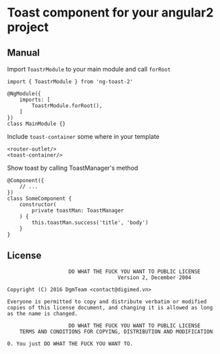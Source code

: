 # Toast component for your angular2 project

## Manual
Import `ToastrModule` to your main module and call `forRoot`

```
import { ToastrModule } from 'ng-toast-2'

@NgModule({
	imports: [
		ToastrModule.forRoot(),
	]
})
class MainModule {}
```

Include `toast-container` some where in your template

```
<router-outlet/>
<toast-container/>
```

Show toast by calling ToastManager's method

```
@Component({
	// ...
})
class SomeComponent {
	constructor(
		private toastMan: ToastManager
	) {
		this.toastMan.success('title', 'body')
	}
}
```

## License
```
					DO WHAT THE FUCK YOU WANT TO PUBLIC LICENSE
									Version 2, December 2004

Copyright (C) 2016 DgmTeam <contact@digimed.vn>

Everyone is permitted to copy and distribute verbatim or modified
copies of this license document, and changing it is allowed as long
as the name is changed.

					DO WHAT THE FUCK YOU WANT TO PUBLIC LICENSE
	TERMS AND CONDITIONS FOR COPYING, DISTRIBUTION AND MODIFICATION

0. You just DO WHAT THE FUCK YOU WANT TO.
```
